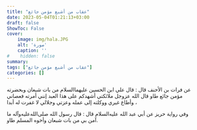 ```yaml
---
title: "عقاب من أشبع مؤمن جائع"
date: 2023-05-04T01:21:13+03:00
draft: false
ShowToc: False
cover:
    image: img/hala.JPG
    alt: 'صورة'
    caption: ''
#    hidden: false
summary: 
tags: ["عقاب من أشبع مؤمن جائع"]
categories: []
---
```

عن فرات بن الأحنف قال : قال علي
ابن الحسين عليهما‌السلام من بات شبعان وبحضرته مؤمن جائع طاو قال
الله عزوجل ملائكتي أشهدكم على هذا العبد إنني أمرته فعصاني وأطاع
غيري ووكلته إلى عمله وعزتي وجلالي لا غفرت له أبدا ، 

وفي رواية حريز
عن أبي عبد الله عليه‌السلام قال : قال رسول الله صلى‌الله‌عليه‌وآله ما آمن بي من بات
شبعان وأخوه المسلم طاو.


